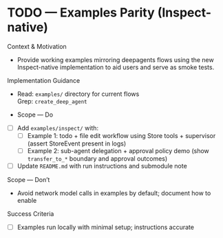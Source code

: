 # TODO — Examples Parity (Inspect-native)

Context & Motivation
- Provide working examples mirroring deepagents flows using the new Inspect-native implementation to aid users and serve as smoke tests.

Implementation Guidance
- Read: `examples/` directory for current flows  
  Grep: `create_deep_agent`

- Scope — Do
- [ ] Add `examples/inspect/` with:
  - [ ] Example 1: todo + file edit workflow using Store tools + supervisor (assert StoreEvent present in logs)
  - [ ] Example 2: sub-agent delegation + approval policy demo (show `transfer_to_*` boundary and approval outcomes)
- [ ] Update `README.md` with run instructions and submodule note

Scope — Don’t
- Avoid network model calls in examples by default; document how to enable

Success Criteria
- [ ] Examples run locally with minimal setup; instructions accurate
